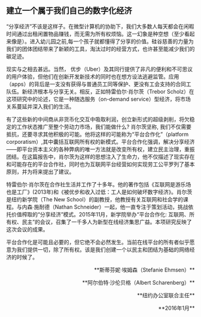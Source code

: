 ## 建立一个属于我们自己的数字化经济

“分享经济”不该是这样子。在微型计算机的协助下，我们大多数人每天都会在闲暇时间通过出租闲置物品赚钱，而无需为所有权烦恼。这一幻象是种空想（至少看起来像是）。进入幼儿园之前,每一个孩子就都懂得了分享的价值。硅谷慈善的力量为我们的团体团结带来了新颖的工具，淘汰过时的经营方式，也许甚至能减少我们的碳足迹。

现实与之相去甚远。当然， 优步（Uber）及其同行提供了非凡的便利和不可思议的用户体验，但他们在创新开发新技术的同时也在想方设法逃避监管。应用（apps）的背后是一支没有获得与普通员工同等保护、更没有工会支持的合同工队伍。新经济根本与分享无关。相反，正如特雷伯尔·肖尔茨（Trebor Scholz）在这项研究中的论述，它是一种随选服务（on-demand service）型经济，将市场关系蔓延并深入我们的生活。

有了这些新的中间商从非货币化交互中吸取利润，创立新形式的超级剥削，将欠稳定的工作状态推广至整个劳动力市场，我们能做什么? 肖尔茨坚称, 我们不仅需要抵抗，还要寻求其他积极的可能。他将这样的可能称为“平台合作化”（platform corporatism）,其中囊括互联网所有权的新模式。平台合作化强调，解决分享经济——即平台资本主义的各种弊病的唯一方法就是改变所有权，建立民主治理，重振团结。在这篇报告中，肖尔茨为这样的思想注入了生命力，他不仅描述了现实存在和可能存在的平台合作社，同时也为互联网平台经营如何实现劳工公平罗列了基本原则，并为将来提出了建议。    

特雷伯尔·肖尔茨在合作社生活并工作了十多年。他的著作包括《互联网是游乐场也是工厂》\(2013年\)和《被优步和收入过低：工人是如何破坏数字经济》。肖尔茨是纽约新学院（The New School）的副教授，他教授有关互联网和社会学的课程。与内森∙施耐德（Nathan Schneider）一起，他一直专注于策划活动，挑战依托价值榨取的“分享经济”模式。2015年11月，新学院举办“平台合作化: 互联网、所有权、民主”的会议，召集了一千多人为新型在线经济集思广益。本项研究反映了这次会议的成果。

平台合作化是可能且必要的，但它绝不会必然发生。当前在线平台的所有者似乎愿意为我们提供一切，除了所有权。该是我们创建一个以民主和团结为基础的网络经济的时候了。        
                         
<p align="right">**斯蒂芬妮·埃姆森（Stefanie Ehmsen）**</p>
<p align="right">**阿尔伯特·沙伦贝格（Albert Scharenberg）**</p>
<p align="right">**纽约办公室联合主任**</p>
<p align="right">**2016年1月**</p>







